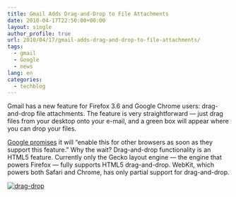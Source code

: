 ```yaml
---
title: Gmail Adds Drag-and-Drop to File Attachments
date: 2010-04-17T22:50:00+00:00
layout: single
author_profile: true
url: 2010/04/17/gmail-adds-drag-and-drop-to-file-attachments/
tags:
  - gmail
  - Google
  - news
lang: en
categories: 
  - techblog
---
```

Gmail has a new feature for Firefox 3.6 and Google Chrome users: drag-and-drop file attachments. The feature is very straightforward — just drag files from your desktop onto your e-mail, and a green box will appear where you can drop your files. 

[Google promises](http://gmailblog.blogspot.com/2010/04/drag-and-drop-attachments-onto-messages.html) it will “enable this for other browsers as soon as they support this feature.” Why the wait? Drag-and-drop functionality is an HTML5 feature. Currently only the Gecko layout engine — the engine that powers Firefox — fully supports HTML5 drag-and-drop. WebKit, which powers both Safari and Chrome, has only partial support for drag-and-drop. 

[![drag-drop](http://lh5.ggpht.com/_vaUVXcmC3OI/S8o0RaANFGI/AAAAAAAACBw/hYb_1pYTX-k/dragdrop_thumb2.png?imgmax=800 "drag-drop")](http://lh6.ggpht.com/_vaUVXcmC3OI/S8o0MNcvCXI/AAAAAAAACBs/wEAALYdVNfc/s1600-h/dragdrop4.png)